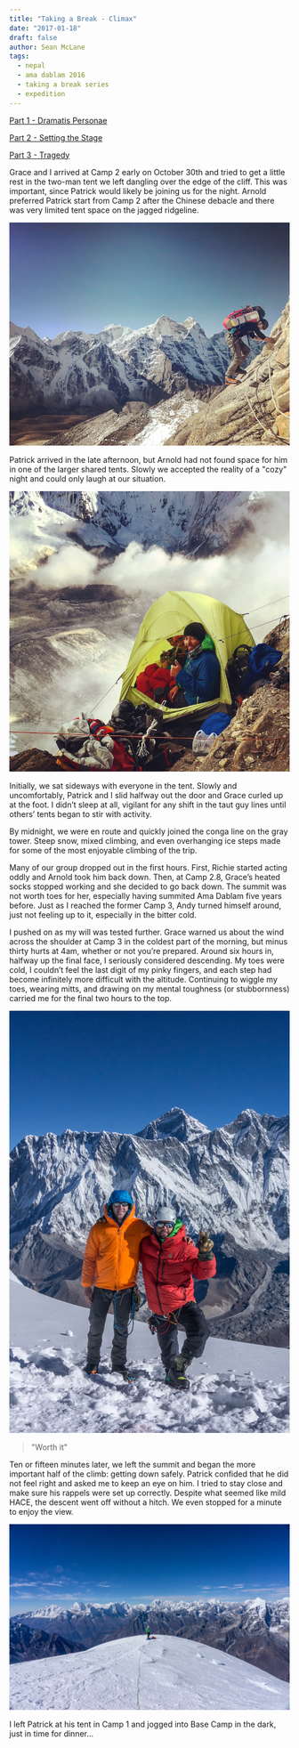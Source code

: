 ```yaml
---
title: "Taking a Break - Climax"
date: "2017-01-18"
draft: false
author: Sean McLane
tags:
  - nepal
  - ama dablam 2016
  - taking a break series
  - expedition
---
```

[Part 1 - Dramatis Personae](/taking-a-break-1/)

[Part 2 - Setting the Stage](/taking-a-break-2/)

[Part 3 - Tragedy](/taking-a-break-3/)

Grace and I arrived at Camp 2 early on October 30th and tried to get a little rest in the two-man tent we left dangling over the edge of the cliff. This was important, since Patrick would likely be joining us for the night. Arnold preferred Patrick start from Camp 2 after the Chinese debacle and there was very limited tent space on the jagged ridgeline.

![](slab.jpg)

Patrick arrived in the late afternoon, but Arnold had not found space for him in one of the larger shared tents. Slowly we accepted the reality of a "cozy" night and could only laugh at our situation.

![](tent.jpg)

Initially, we sat sideways with everyone in the tent. Slowly and uncomfortably, Patrick and I slid halfway out the door and Grace curled up at the foot. I didn’t sleep at all, vigilant for any shift in the taut guy lines until others’ tents began to stir with activity.

By midnight, we were en route and quickly joined the conga line on the gray tower. Steep snow, mixed climbing, and even overhanging ice steps made for some of the most enjoyable climbing of the trip.

Many of our group dropped out in the first hours. First, Richie started acting oddly and Arnold took him back down. Then, at Camp 2.8, Grace’s heated socks stopped working and she decided to go back down. The summit was not worth toes for her, especially having summited Ama Dablam five years before. Just as I reached the former Camp 3, Andy turned himself around, just not feeling up to it, especially in the bitter cold.

I pushed on as my will was tested further. Grace warned us about the wind across the shoulder at Camp 3 in the coldest part of the morning, but minus thirty hurts at 4am, whether or not you’re prepared. Around six hours in, halfway up the final face, I seriously considered descending. My toes were cold, I couldn’t feel the last digit of my pinky fingers, and each step had become infinitely more difficult with the altitude. Continuing to wiggle my toes, wearing mitts, and drawing on my mental toughness (or stubbornness) carried me for the final two hours to the top.

![](summit.jpg)

>"Worth it"

Ten or fifteen minutes later, we left the summit and began the more important half of the climb: getting down safely. Patrick confided that he did not feel right and asked me to keep an eye on him. I tried to stay close and make sure his rappels were set up correctly. Despite what seemed like mild HACE, the descent went off without a hitch. We even stopped for a minute to enjoy the view.

![](camp-three.jpg)

I left Patrick at his tent in Camp 1 and jogged into Base Camp in the dark, just in time for dinner...